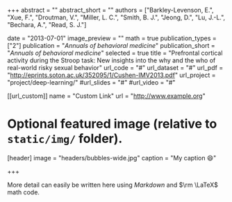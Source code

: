 +++
abstract = ""
abstract_short = ""
authors = ["Barkley-Levenson, E.", "Xue, F.", "Droutman, V.", "Miller, L. C.", "Smith, B. J.", "Jeong, D.", "Lu, J.-L.", "Bechara, A.",  "Read, S. J."]

date = "2013-07-01"
image_preview = ""
math = true
publication_types = ["2"]
publication = "*Annuals of behavioral medicine*"
publication_short = "*Annuals of behavioral medicine*"
selected = true
title = "Prefrontal cortical activity during the Stroop task: New insights into the why and the who of real-world risky sexual behavior"
url_code = "#"
url_dataset = "#"
url_pdf = "http://eprints.soton.ac.uk/352095/1/Cushen-IMV2013.pdf"
url_project = "project/deep-learning/"
#url_slides = "#"
#url_video = "#"

[[url_custom]]
name = "Custom Link"
url = "http://www.example.org"

# Optional featured image (relative to `static/img/` folder).
[header]
image = "headers/bubbles-wide.jpg"
caption = "My caption :smile:"

+++

More detail can easily be written here using *Markdown* and $\rm \LaTeX$ math code.
